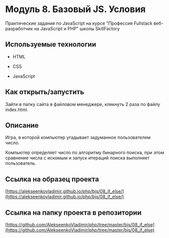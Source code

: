 # Модуль 8. Базовый JS. Условия

Практические задания по JavaScript на курсе "Профессия Fullstack веб-разработчик на JavaScript и PHP"  школы SkillFactory

## Используемые технологии

* HTML

* CSS

* JavaScript

## Как открыть/запустить

Зайти в папку сайта в файловом менеджере, кликнуть 2 раза по файлу index.html.

## Описание

Игра, в которой компьютер угадывает задуманное пользователем число.

Компьютер определяет число по алгоритму бинарного поиска, при этом сравнение числа с искомым и запуск итераций поиска выполняет пользователь.

## Ссылка на образец проекта

[https://alekseenkovladimir.github.io/php/bjs/08_if_else/](https://alekseenkovladimir.github.io/php/bjs/08_if_else/)

## Ссылка на папку проекта в репозитории

[https://github.com/AlekseenkoVladimir/php/tree/master/bjs/08_if_else](https://github.com/AlekseenkoVladimir/php/tree/master/bjs/08_if_else)